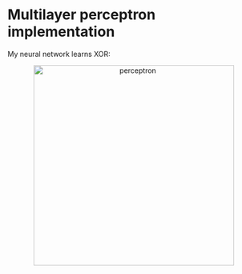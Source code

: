 # Multilayer perceptron implementation

My neural network learns XOR:

<p align="center">
<img height="400" src="img/my-neural-network-learns-xor.gif" alt="perceptron">
</p>